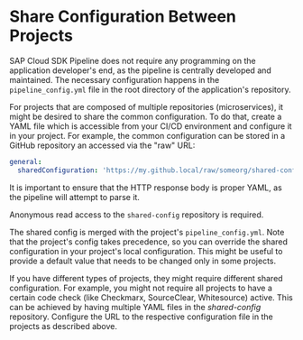 # Share Configuration Between Projects

SAP Cloud SDK Pipeline does not require any programming on the application developer's end, as the pipeline is centrally developed and maintained.
The necessary configuration happens in the `pipeline_config.yml` file in the root directory of the application's repository.

For projects that are composed of multiple repositories (microservices), it might be desired to share the common configuration.
To do that, create a YAML file which is accessible from your CI/CD environment and configure it in your project.
For example, the common configuration can be stored in a GitHub repository an accessed via the "raw" URL:

```yaml
general:
  sharedConfiguration: 'https://my.github.local/raw/someorg/shared-config/master/backend-service.yml'
```

It is important to ensure that the HTTP response body is proper YAML, as the pipeline will attempt to parse it.

Anonymous read access to the `shared-config` repository is required.

The shared config is merged with the project's `pipeline_config.yml`.
Note that the project's config takes precedence, so you can override the shared configuration in your project's local configuration.
This might be useful to provide a default value that needs to be changed only in some projects.

If you have different types of projects, they might require different shared configuration.
For example, you might not require all projects to have a certain code check (like Checkmarx, SourceClear, Whitesource) active.
This can be achieved by having multiple YAML files in the _shared-config_ repository.
Configure the URL to the respective configuration file in the projects as described above.
